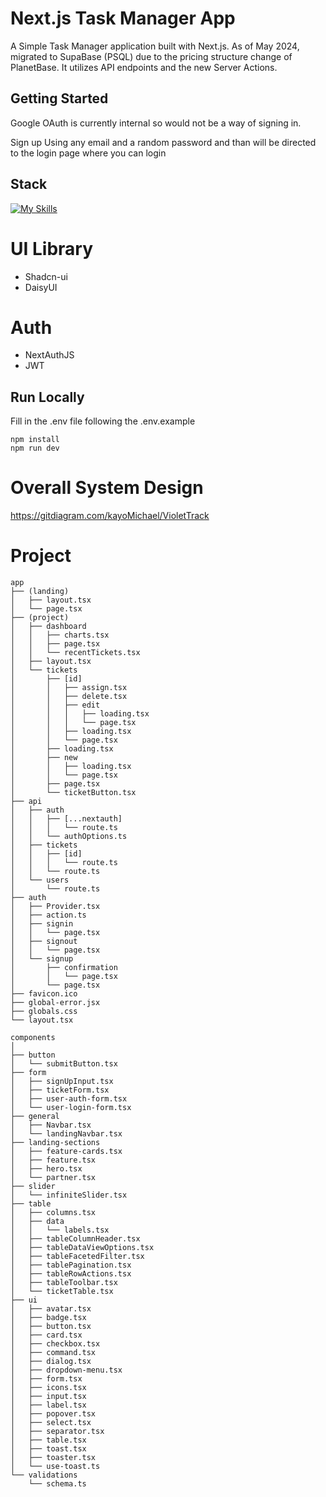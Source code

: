 # Next.js Task Manager App

A Simple Task Manager application built with Next.js. As of May 2024, migrated to SupaBase (PSQL) due to the pricing structure change of PlanetBase. 
It utilizes API endpoints and the new Server Actions.

## Getting Started

Google OAuth is currently internal so would not be a way of signing in.

Sign up Using any email and a random password and than will be directed to the login page where you can login

## Stack

[![My Skills](https://skillicons.dev/icons?i=next,typescript,react,tailwind,mysql,prisma&perline=3)](https://skillicons.dev)

# UI Library

- Shadcn-ui
- DaisyUI

# Auth

- NextAuthJS
- JWT

## Run Locally

Fill in the .env file following the .env.example

```
npm install
npm run dev
```

# Overall System Design

https://gitdiagram.com/kayoMichael/VioletTrack

# Project

```
app
├── (landing)
│   ├── layout.tsx
│   └── page.tsx
├── (project)
│   ├── dashboard
│   │   ├── charts.tsx
│   │   ├── page.tsx
│   │   └── recentTickets.tsx
│   ├── layout.tsx
│   └── tickets
│       ├── [id]
│       │   ├── assign.tsx
│       │   ├── delete.tsx
│       │   ├── edit
│       │   │   ├── loading.tsx
│       │   │   └── page.tsx
│       │   ├── loading.tsx
│       │   └── page.tsx
│       ├── loading.tsx
│       ├── new
│       │   ├── loading.tsx
│       │   └── page.tsx
│       ├── page.tsx
│       └── ticketButton.tsx
├── api
│   ├── auth
│   │   ├── [...nextauth]
│   │   │   └── route.ts
│   │   └── authOptions.ts
│   ├── tickets
│   │   ├── [id]
│   │   │   └── route.ts
│   │   └── route.ts
│   └── users
│       └── route.ts
├── auth
│   ├── Provider.tsx
│   ├── action.ts
│   ├── signin
│   │   └── page.tsx
│   ├── signout
│   │   └── page.tsx
│   └── signup
│       ├── confirmation
│       │   └── page.tsx
│       └── page.tsx
├── favicon.ico
├── global-error.jsx
├── globals.css
└── layout.tsx

components
│  
├── button
│   └── submitButton.tsx
├── form
│   ├── signUpInput.tsx
│   ├── ticketForm.tsx
│   ├── user-auth-form.tsx
│   └── user-login-form.tsx
├── general
│   ├── Navbar.tsx
│   └── landingNavbar.tsx
├── landing-sections
│   ├── feature-cards.tsx
│   ├── feature.tsx
│   ├── hero.tsx
│   └── partner.tsx
├── slider
│   └── infiniteSlider.tsx
├── table
│   ├── columns.tsx
│   ├── data
│   │   └── labels.tsx
│   ├── tableColumnHeader.tsx
│   ├── tableDataViewOptions.tsx
│   ├── tableFacetedFilter.tsx
│   ├── tablePagination.tsx
│   ├── tableRowActions.tsx
│   ├── tableToolbar.tsx
│   └── ticketTable.tsx
├── ui
│   ├── avatar.tsx
│   ├── badge.tsx
│   ├── button.tsx
│   ├── card.tsx
│   ├── checkbox.tsx
│   ├── command.tsx
│   ├── dialog.tsx
│   ├── dropdown-menu.tsx
│   ├── form.tsx
│   ├── icons.tsx
│   ├── input.tsx
│   ├── label.tsx
│   ├── popover.tsx
│   ├── select.tsx
│   ├── separator.tsx
│   ├── table.tsx
│   ├── toast.tsx
│   ├── toaster.tsx
│   └── use-toast.ts
└── validations
    └── schema.ts

```
